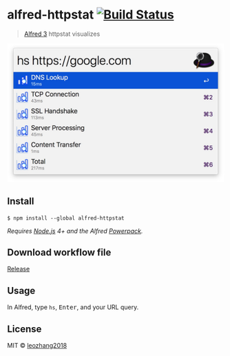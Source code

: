 # alfred-httpstat [![Build Status](https://travis-ci.org/leozhang2018/alfred-httpstat.svg?branch=master)](https://travis-ci.org/leozhang2018/alfred-httpstat)

> 

> [Alfred 3](https://www.alfredapp.com) httpstat visualizes 

<img src="screenshot.jpg" width="640"></img>

## Install

```
$ npm install --global alfred-httpstat
```

*Requires [Node.js](https://nodejs.org) 4+ and the Alfred [Powerpack](https://www.alfredapp.com/powerpack/).*

## Download workflow file
[Release](https://github.com/leozhang2018/alfred-httpstat/releases)

## Usage

In Alfred, type `hs`, <kbd>Enter</kbd>, and your URL query.


## License

MIT © [leozhang2018](http://code.leozhang2018.me)
